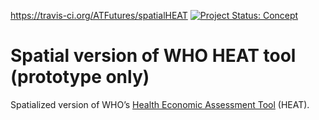 <!-- README.md is generated from README.Rmd. Please edit that file -->

<https://travis-ci.org/ATFutures/spatialHEAT> [![Project Status:
Concept](https://www.repostatus.org/badges/latest/concept.svg)](https://www.repostatus.org/#concept)

# Spatial version of WHO HEAT tool (prototype only)

Spatialized version of WHO’s [Health Economic Assessment
Tool](https://www.heatwalkingcycling.org) (HEAT).
